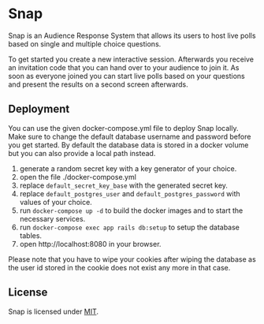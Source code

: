 # Snap

Snap is an Audience Response System that allows its users to host live polls
based on single and multiple choice questions.

To get started you create a new interactive session. Afterwards you receive an
invitation code that you can hand over to your audience to join it. As soon as
everyone joined you can start live polls based on your questions and present
the results on a second screen afterwards.

## Deployment

You can use the given docker-compose.yml file to deploy Snap locally.
Make sure to change the default database username and password before you get started.
By default the database data is stored in a docker volume but you can also provide a local path instead.

1. generate a random secret key with a key generator of your choice.
2. open the file ./docker-compose.yml
3. replace `default_secret_key_base` with the generated secret key.
4. replace `default_postgres_user` and `default_postgres_password` with values of your choice.
5. run `docker-compose up -d` to build the docker images and to start the necessary services.
6. run `docker-compose exec app rails db:setup` to setup the database tables.
7. open http://localhost:8080 in your browser.

Please note that you have to wipe your cookies after wiping the database as the user id stored in the cookie
does not exist any more in that case.

## License

Snap is licensed under [MIT](LICENSE).
